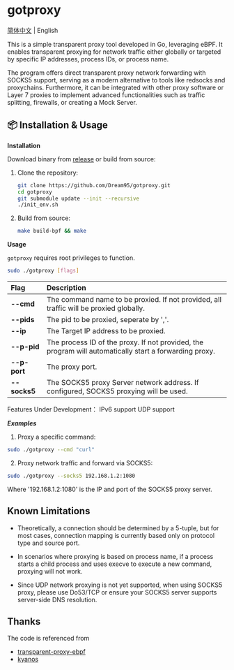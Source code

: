 # gotproxy

[简体中文](./README_CN.md) | English

This is a simple transparent proxy tool developed in Go, leveraging eBPF. It enables transparent proxying for network traffic either globally or targeted by specific IP addresses, process IDs, or process name.

The program offers direct transparent proxy network forwarding with SOCKS5 support, serving as a modern alternative to tools like redsocks and proxychains. Furthermore, it can be integrated with other proxy software or Layer 7 proxies to implement advanced functionalities such as traffic splitting, firewalls, or creating a Mock Server.

## 📦 Installation & Usage

**Installation**

Download binary from [release](https://github.com/Dream95/gotproxy/releases) or build from source:

1.  Clone the repository:
    ```bash
    git clone https://github.com/Dream95/gotproxy.git
    cd gotproxy
    git submodule update --init --recursive
    ./init_env.sh
    ```
2.  Build from source:
    ```bash
    make build-bpf && make
    ```

**Usage**

`gotproxy` requires root privileges to function.

```bash
sudo ./gotproxy [flags]
```
| Flag | Description |
| :--- | :--- |
| **--cmd** | The command name to be proxied. If not provided, all traffic will be proxied globally. |
| **--pids** | The pid to be proxied, seperate by ','. |
|  **--ip** | The Target IP address to be proxied. |
| **--p-pid** | The process ID of the proxy. If not provided, the program will automatically start a forwarding proxy. |
| **--p-port** | The proxy port. |
| **--socks5**	| The SOCKS5 proxy Server network address. If configured, SOCKS5 proxying will be used. |

Features Under Development：
IPv6 support
UDP support

***Examples***
1. Proxy a specific command:

```bash
sudo ./gotproxy --cmd "curl"
 ```

2. Proxy network traffic and forward via SOCKS5:
```bash
sudo ./gotproxy --socks5 192.168.1.2:1080
 ```
Where '192.168.1.2:1080' is the IP and port of the SOCKS5 proxy server.


## Known Limitations ##
* Theoretically, a connection should be determined by a 5-tuple, but for most cases, connection mapping is currently based only on protocol type and source port.

* In scenarios where proxying is based on process name, if a process starts a child process and uses execve to execute a new command, proxying will not work.

* Since UDP network proxying is not yet supported, when using SOCKS5 proxy, please use Do53/TCP or ensure your SOCKS5 server supports server-side DNS resolution.

## Thanks
The code is referenced from

- [transparent-proxy-ebpf](https://github.com/dorkamotorka/transparent-proxy-ebpf)
- [kyanos](https://github.com/hengyoush/kyanos)
